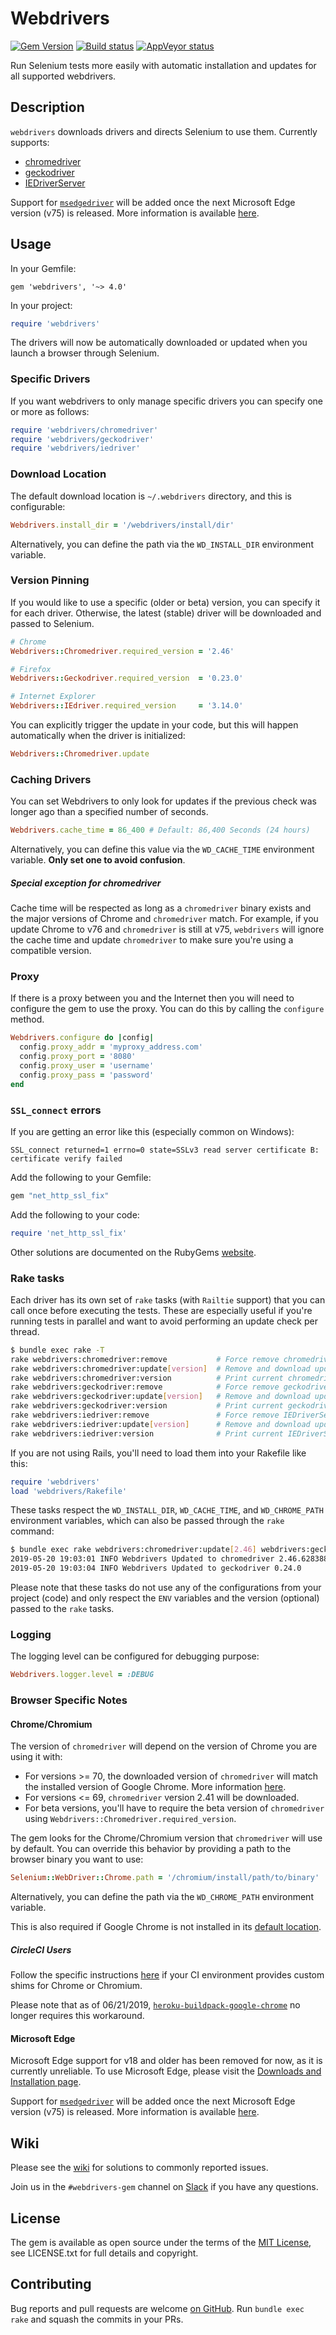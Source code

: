 # Webdrivers

[![Gem Version](https://badge.fury.io/rb/webdrivers.svg)](https://badge.fury.io/rb/webdrivers)
[![Build status](https://travis-ci.org/titusfortner/webdrivers.svg?branch=master)](https://travis-ci.org/titusfortner/webdrivers)
[![AppVeyor status](https://ci.appveyor.com/api/projects/status/ejh90xqbvkphq4cy/branch/master?svg=true)](https://ci.appveyor.com/project/titusfortner/webdrivers/branch/master)

Run Selenium tests more easily with automatic installation and updates for all supported webdrivers.

## Description

`webdrivers` downloads drivers and directs Selenium to use them. Currently supports:

* [chromedriver](http://chromedriver.chromium.org/)
* [geckodriver](https://github.com/mozilla/geckodriver)
* [IEDriverServer](https://github.com/SeleniumHQ/selenium/wiki/InternetExplorerDriver)

Support for [`msedgedriver`](https://developer.microsoft.com/en-us/microsoft-edge/tools/webdriver/)
will be added once the next Microsoft Edge version (v75) is released. More information is available 
[here](https://developer.microsoft.com/en-us/microsoft-edge/).

## Usage

In your Gemfile: 

`gem 'webdrivers', '~> 4.0'`

In your project:

```ruby
require 'webdrivers'
```

The drivers will now be automatically downloaded or updated when you launch a browser
through Selenium. 

### Specific Drivers

If you want webdrivers to only manage specific drivers you can specify one or more as follows:
```ruby
require 'webdrivers/chromedriver'
require 'webdrivers/geckodriver'
require 'webdrivers/iedriver'
```

### Download Location

The default download location is `~/.webdrivers` directory, and this is configurable:
 
 ```ruby
 Webdrivers.install_dir = '/webdrivers/install/dir'
```

Alternatively, you can define the path via the `WD_INSTALL_DIR` environment
variable.

### Version Pinning

If you would like to use a specific (older or beta) version, you can specify it for each driver. Otherwise, 
the latest (stable) driver will be downloaded and passed to Selenium.

```ruby
# Chrome
Webdrivers::Chromedriver.required_version = '2.46'

# Firefox
Webdrivers::Geckodriver.required_version  = '0.23.0'

# Internet Explorer
Webdrivers::IEdriver.required_version     = '3.14.0'
```

You can explicitly trigger the update in your code, but this will happen
automatically when the driver is initialized:

```ruby
Webdrivers::Chromedriver.update
```

### Caching Drivers

You can set Webdrivers to only look for updates if the previous check
was longer ago than a specified number of seconds.

```ruby
Webdrivers.cache_time = 86_400 # Default: 86,400 Seconds (24 hours)
```

Alternatively, you can define this value via the `WD_CACHE_TIME` environment
variable. **Only set one to avoid confusion**.

##### Special exception for chromedriver

Cache time will be respected as long as a `chromedriver` binary exists and the major versions of 
Chrome and `chromedriver` match. For example, if you update Chrome to v76 and `chromedriver` is 
still at v75, `webdrivers` will ignore the cache time and update `chromedriver` to make sure you're 
using a compatible version.

### Proxy

If there is a proxy between you and the Internet then you will need to configure
the gem to use the proxy.  You can do this by calling the `configure` method.

````ruby
Webdrivers.configure do |config|
  config.proxy_addr = 'myproxy_address.com'
  config.proxy_port = '8080'
  config.proxy_user = 'username'
  config.proxy_pass = 'password'
end
````

### `SSL_connect` errors

If you are getting an error like this (especially common on Windows):
 
`SSL_connect returned=1 errno=0 state=SSLv3 read server certificate B: certificate verify failed`

Add the following to your Gemfile:

```ruby
gem "net_http_ssl_fix"
```

Add the following to your code:

````ruby
require 'net_http_ssl_fix'
````

Other solutions are documented on the RubyGems [website](https://guides.rubygems.org/ssl-certificate-update/).

### Rake tasks

Each driver has its own set of `rake` tasks (with `Railtie` support) that
you can call once before executing the tests.  These are especially 
useful if you're running tests in parallel and want to avoid performing 
an update check per thread.

```bash
$ bundle exec rake -T
rake webdrivers:chromedriver:remove           # Force remove chromedriver
rake webdrivers:chromedriver:update[version]  # Remove and download updated chromedriver if necessary
rake webdrivers:chromedriver:version          # Print current chromedriver version
rake webdrivers:geckodriver:remove            # Force remove geckodriver
rake webdrivers:geckodriver:update[version]   # Remove and download updated geckodriver if necessary
rake webdrivers:geckodriver:version           # Print current geckodriver version
rake webdrivers:iedriver:remove               # Force remove IEDriverServer
rake webdrivers:iedriver:update[version]      # Remove and download updated IEDriverServer if necessary
rake webdrivers:iedriver:version              # Print current IEDriverServer version
```

If you are not using Rails, you'll need to load them into your Rakefile like this:

```ruby
require 'webdrivers'
load 'webdrivers/Rakefile'
```

These tasks respect the `WD_INSTALL_DIR`, `WD_CACHE_TIME`, and
`WD_CHROME_PATH` environment variables, which can also be passed 
through the `rake` command:

```bash
$ bundle exec rake webdrivers:chromedriver:update[2.46] webdrivers:geckodriver:update[0.24.0] WD_CACHE_TIME=86_400 WD_INSTALL_DIR='my_dir'
2019-05-20 19:03:01 INFO Webdrivers Updated to chromedriver 2.46.628388
2019-05-20 19:03:04 INFO Webdrivers Updated to geckodriver 0.24.0
```

Please note that these tasks do not use any of the configurations from your
project (code) and only respect the `ENV` variables and the version (optional)
passed to the `rake` tasks.

### Logging

The logging level can be configured for debugging purpose:

```ruby
Webdrivers.logger.level = :DEBUG
```

### Browser Specific Notes

#### Chrome/Chromium

The version of `chromedriver` will depend on the version of Chrome you are using it with:

 * For versions >= 70, the downloaded version of `chromedriver` will match the installed version of Google Chrome. 
 More information [here](http://chromedriver.chromium.org/downloads/version-selection).
 * For versions <=  69, `chromedriver` version 2.41 will be downloaded.
 * For beta versions, you'll have to require the beta version of `chromedriver` 
 using `Webdrivers::Chromedriver.required_version`.
 
The gem looks for the Chrome/Chromium version that `chromedriver` will use by default. 
You can override this behavior by providing a path to the browser binary you want to use:

```ruby
Selenium::WebDriver::Chrome.path = '/chromium/install/path/to/binary'
```

Alternatively, you can define the path via the `WD_CHROME_PATH` environment
variable.

This is also required if Google Chrome is not installed in its 
[default location](https://github.com/SeleniumHQ/selenium/wiki/ChromeDriver).

##### CircleCI Users

Follow the specific instructions [here](https://github.com/titusfortner/webdrivers/wiki/Heroku-buildpack-google-chrome) if your CI environment provides custom shims for Chrome or Chromium. 

Please note that as of 06/21/2019, [`heroku-buildpack-google-chrome`](https://github.com/heroku/heroku-buildpack-google-chrome/pull/73) no longer requires this workaround.

#### Microsoft Edge

Microsoft Edge support for v18 and older has been removed for now, as it is currently 
unreliable. To use Microsoft Edge, please visit the [Downloads and Installation page](https://developer.microsoft.com/en-us/microsoft-edge/tools/webdriver/#downloads). 

Support for [`msedgedriver`](https://developer.microsoft.com/en-us/microsoft-edge/tools/webdriver/)
will be added once the next Microsoft Edge version (v75) is released. More information is available 
[here](https://developer.microsoft.com/en-us/microsoft-edge/).

## Wiki

Please see the [wiki](https://github.com/titusfortner/webdrivers/wiki) 
for solutions to commonly reported issues.

Join us in the `#webdrivers-gem` channel on [Slack](https://seleniumhq.herokuapp.com/)
if you have any questions.

## License

The gem is available as open source under the terms of the [MIT License](https://opensource.org/licenses/MIT),
see LICENSE.txt for full details and copyright.

## Contributing

Bug reports and pull requests are welcome [on GitHub](https://github.com/titusfortner/webdrivers). 
Run `bundle exec rake` and squash the commits in your PRs.
